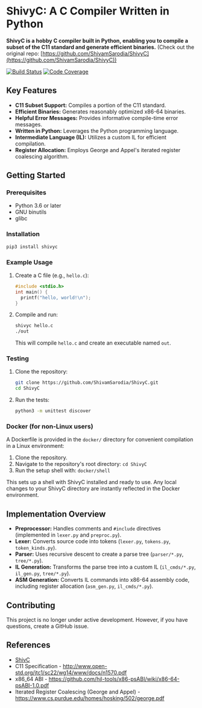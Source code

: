 # ShivyC: A C Compiler Written in Python

**ShivyC is a hobby C compiler built in Python, enabling you to compile a subset of the C11 standard and generate efficient binaries.** (Check out the original repo: [https://github.com/ShivamSarodia/ShivyC](https://github.com/ShivamSarodia/ShivyC))

[![Build Status](https://travis-ci.org/ShivamSarodia/ShivyC.svg?branch=master)](https://travis-ci.org/ShivamSarodia/ShivyC)
[![Code Coverage](https://codecov.io/gh/ShivamSarodia/ShivyC/branch/master/graph/badge.svg)](https://codecov.io/gh/ShivamSarodia/ShivyC)

## Key Features

*   **C11 Subset Support:** Compiles a portion of the C11 standard.
*   **Efficient Binaries:** Generates reasonably optimized x86-64 binaries.
*   **Helpful Error Messages:** Provides informative compile-time error messages.
*   **Written in Python:** Leverages the Python programming language.
*   **Intermediate Language (IL):** Utilizes a custom IL for efficient compilation.
*   **Register Allocation:** Employs George and Appel's iterated register coalescing algorithm.

## Getting Started

### Prerequisites

*   Python 3.6 or later
*   GNU binutils
*   glibc

### Installation

```bash
pip3 install shivyc
```

### Example Usage

1.  Create a C file (e.g., `hello.c`):

    ```c
    #include <stdio.h>
    int main() {
      printf("hello, world!\n");
    }
    ```

2.  Compile and run:

    ```bash
    shivyc hello.c
    ./out
    ```

    This will compile `hello.c` and create an executable named `out`.

### Testing

1.  Clone the repository:

    ```bash
    git clone https://github.com/ShivamSarodia/ShivyC.git
    cd ShivyC
    ```

2.  Run the tests:

    ```bash
    python3 -m unittest discover
    ```

### Docker (for non-Linux users)

A Dockerfile is provided in the `docker/` directory for convenient compilation in a Linux environment:

1.  Clone the repository.
2.  Navigate to the repository's root directory: `cd ShivyC`
3.  Run the setup shell with:  `docker/shell`

This sets up a shell with ShivyC installed and ready to use.  Any local changes to your ShivyC directory are instantly reflected in the Docker environment.

## Implementation Overview

*   **Preprocessor:** Handles comments and `#include` directives (implemented in `lexer.py` and `preproc.py`).
*   **Lexer:** Converts source code into tokens (`lexer.py`, `tokens.py`, `token_kinds.py`).
*   **Parser:** Uses recursive descent to create a parse tree (`parser/*.py`, `tree/*.py`).
*   **IL Generation:** Transforms the parse tree into a custom IL (`il_cmds/*.py`, `il_gen.py`, `tree/*.py`).
*   **ASM Generation:** Converts IL commands into x86-64 assembly code, including register allocation (`asm_gen.py`, `il_cmds/*.py`).

## Contributing

This project is no longer under active development. However, if you have questions, create a GitHub issue.

## References

*   [ShivC](https://github.com/ShivamSarodia/ShivC)
*   C11 Specification - http://www.open-std.org/jtc1/sc22/wg14/www/docs/n1570.pdf
*   x86\_64 ABI - https://github.com/hjl-tools/x86-psABI/wiki/x86-64-psABI-1.0.pdf
*   Iterated Register Coalescing (George and Appel) - https://www.cs.purdue.edu/homes/hosking/502/george.pdf